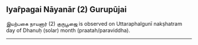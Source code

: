 ## Iyar̂pagai Nāyanār (2) Gurupūjai
இயற்பகை நாயனார் (2) குருபூஜை is observed on Uttaraphalgunī nakṣhatram day of Dhanuḥ (solar) month (praatah/paraviddha).



---
